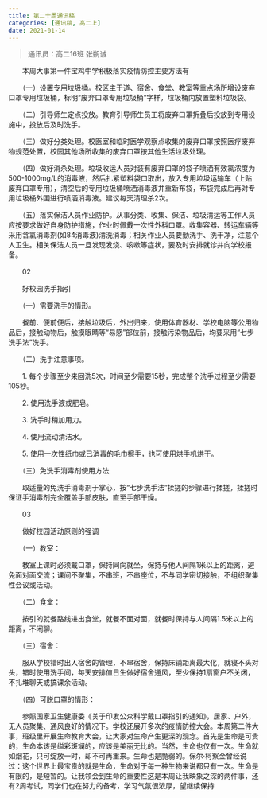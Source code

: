 ```yaml
---
title: 第二十周通讯稿
categories: [通讯稿, 高二上]
date: 2021-01-14
---
```


> 通讯员：高二16班 张朔诚

　　本周大事第一件宝鸡中学积极落实疫情防控主要方法有

　　（一）设置专用垃圾桶。校区主干道、宿舍、食堂、教室等重点场所增设废弃口罩专用垃圾桶，标明“废弃口罩专用垃圾桶”字样，垃圾桶内放置塑料垃圾袋。

　　（二）引导师生定点投放。教育引导师生员工将废弃口罩折叠后投放到专用设施中，投放后及时洗手。

　　（三）做好分类处理。校医室和临时医学观察点收集的废弃口罩按照医疗废弃物规范处置，校园其他场所收集的废弃口罩按其他生活垃圾处理。

　　（四）做好消杀处理。垃圾收运人员对装有废弃口罩的袋子喷洒有效氯浓度为500-1000mg/L的消毒液，然后扎紧塑料袋口取出，放入专用垃圾运输车（上贴废弃口罩专用），清空后的专用垃圾桶喷洒消毒液并重新布袋，布袋完成后再对专用垃圾桶外围进行喷洒消毒液。建议每天清理杀2次。

　　（五）落实保洁人员作业防护。从事分类、收集、保洁、垃圾清运等工作人员应按要求做好自身防护措施，作业时佩戴一次性外科口罩。收集容器、转运车辆等采用含氯消毒剂(如84消毒液)清洗消毒；相关作业人员要勤洗手、洗干净，注意个人卫生。相关保洁人员一旦发现发烧、咳嗽等症状，要及时安排就诊并向学校报备。

　　02

　　好校园洗手指引

　　（一）需要洗手的情形。

　　餐前、便前便后，接触垃圾后，外出归来，使用体育器材、学校电脑等公用物品后，接触动物后，触摸眼睛等“易感”部位前，接触污染物品后，均要采用“七步洗手法”洗手。

　　（二）洗手注意事项。

　　1. 每个步骤至少来回洗5次，时间至少需要15秒，完成整个洗手过程至少需要105秒。

　　2. 使用洗手液或肥皂。

　　3. 洗手时稍加用力。

　　4. 使用流动清洁水。

　　5. 使用一次性纸巾或已消毒的毛巾擦手，也可使用烘手机烘干。

　　（三）免洗手消毒剂使用方法

　　取适量的免洗手消毒剂于掌心，按“七步洗手法”揉搓的步骤进行揉搓，揉搓时保证手消毒剂完全覆盖手部皮肤，直至手部干燥。

　　03

　　做好校园活动原则的强调

　　（一）教室：

　　教室上课时必须戴口罩，保持同向就坐，保持与他人间隔1米以上的距离，避免面对面交流；课间不聚集，不串班，不串座位，不与同学密切接触，不组织聚集性会议或活动。

　　（二）食堂：

　　按引的就餐路线进出食堂，就餐不面对面，就餐时保持与人间隔1.5米以上的距离，不闲聊。

　　（三）宿舍：

　　服从学校错时出入宿舍的管理，不串宿舍，保持床铺距离最大化，就寝不头对头，错时使用洗手间，每天安排值日生做好宿舍通风，至少保持1扇窗户不关闭，不扎堆聊天或搞课余活动。

　　（四）可脱口罩的情形：

　　参照国家卫生健康委《关于印发公众科学戴口罩指引的通知》，居家、户外，无人员聚集、通风良好的情况下。学校还展开多次的疫情防控大会。本周第二件大事，班级里开展生命教育大会，让大家对生命产生更深的观念。首先是生命是可贵的，生命本该是缢彩斑斓的，应该是美丽无比的。当然，生命也仅有一次。生命就如烟花，只可绽放一时，却不可再重来。生命也是脆弱的。保尔·柯察金曾经说过：这个世界上最宝贵的就是生命，生命对于每一种生物来说都只有一次。生命是有限的，是短暂的。让我领会到生命的重要性这是本周让我映象之深的两件事，还有2周考试，同学们也在努力的备考，学习气氛很浓厚，望继续保持
